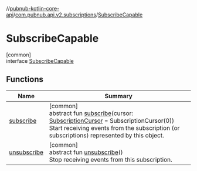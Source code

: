 //[pubnub-kotlin-core-api](../../../index.md)/[com.pubnub.api.v2.subscriptions](../index.md)/[SubscribeCapable](index.md)

# SubscribeCapable

[common]\
interface [SubscribeCapable](index.md)

## Functions

| Name | Summary |
|---|---|
| [subscribe](subscribe.md) | [common]<br>abstract fun [subscribe](subscribe.md)(cursor: [SubscriptionCursor](../-subscription-cursor/index.md) = SubscriptionCursor(0))<br>Start receiving events from the subscription (or subscriptions) represented by this object. |
| [unsubscribe](unsubscribe.md) | [common]<br>abstract fun [unsubscribe](unsubscribe.md)()<br>Stop receiving events from this subscription. |
